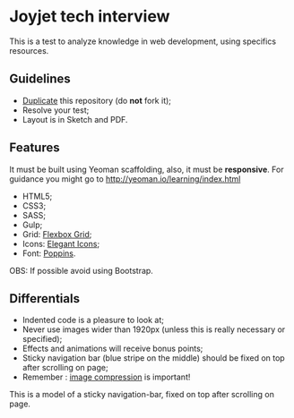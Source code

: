 # Joyjet tech interview

This is a test to analyze knowledge in web development, using specifics resources.

## Guidelines

- [Duplicate](https://help.github.com/articles/duplicating-a-repository/) this repository (do **not** fork it);
- Resolve your test;
- Layout is in Sketch and PDF.

## Features

It must be built using Yeoman scaffolding, also, it must be **responsive**.
For guidance you might go to http://yeoman.io/learning/index.html 

 - HTML5;
 - CSS3;
 - SASS;
 - Gulp;
 - Grid: [Flexbox Grid](https://github.com/hugeinc/flexboxgrid-sass);
 - Icons: [Elegant Icons](https://github.com/josephnle/elegant-icons);
 - Font: [Poppins](https://fonts.google.com/specimen/Poppins).

OBS: If possible avoid using Bootstrap.

## Differentials

- Indented code is a pleasure to look at;
- Never use images wider than 1920px (unless this is really necessary or specified);
- Effects and animations will receive bonus points;
- Sticky navigation bar (blue stripe on the middle) should be fixed on top after scrolling on page;
- Remember : [image compression](https://tinypng.com/) is important\!

This is a model of a sticky navigation-bar, fixed on top after scrolling on page.